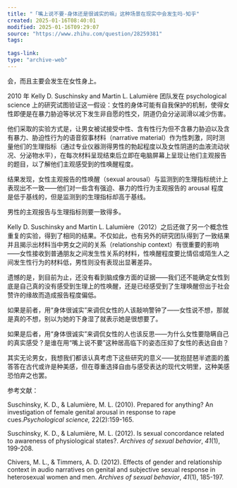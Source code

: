 ```yaml
---
title: "「嘴上说不要-身体还是很诚实的嘛」这种场景在现实中会发生吗-知乎"
created: 2025-01-16T08:40:01
modified: 2025-01-16T09:29:07
source: "https://www.zhihu.com/question/28259381"
tags:
  
tags-link:
type: "archive-web"
---
```


会，而且主要会发生在女性身上。

2010 年 Kelly D. Suschinsky and Martin L. Lalumière 团队发在 psychological science 上的研究试图验证这一假设：女性的身体可能有自我保护的机制，使得女性即便是在暴力胁迫等状况下发生非自愿的性交，阴道仍会分泌润滑以减少伤害。

他们采取的实验方式是，让男女被试接受中性、含有性行为但不含暴力胁迫以及含有暴力、胁迫性行为的语音叙事材料（narrative material）作为性刺激，同时测量他们的生理指标（通过专业仪器测得男性的勃起程度以及女性阴道的血液流动状况、分泌物水平），在每次材料呈现结束后立即在电脑屏幕上呈现让他们主观报告的题目，以了解他们主观感受到的性唤醒程度。

结果发现，女性主观报告的性唤醒（sexual arousal）与监测到的生理指标统计上表现出不一致——他们对一些含有强迫、暴力的性行为主观报告的 arousal 程度是低于基线的，但是监测到的生理指标却高于基线。

男性的主观报告与生理指标则要一致得多。

Kelly D. Suschinsky and Martin L. Lalumière（2012）之后还做了另一个概念性重复的实验，得到了相同的结果。不仅如此，也有另外的研究团队得到了一致结果并且揭示出材料当中男女之间的关系（relationship context）有很重要的影响——女性接收到普通朋友之间发生性关系的材料，性唤醒程度要比情侣或陌生人之间发生性行为的材料低，男性则没有表现出显著差异。

遗憾的是，到目前为止，还没有看到脑成像方面的证据——我们还不能确定女性到底是自己真的没有感受到生理上的性唤醒，还是已经感受到了生理唤醒但出于社会赞许的缘故而造成报告程度偏低。

如果是前者，用“身体很诚实”来调侃女性的人该敲响警钟了——女性说不想，那就是真的不想，别以为她的下身湿了就表示她是很想要了。

如果是后者，用“身体很诚实”来调侃女性的人也该反思——为什么女性要隐瞒自己的真实感受？是谁在用“嘴上说不要”这种居高临下的姿态压抑了女性的表达自由？

其实无论男女，我想我们都该认真考虑下这些研究的意义——犹抱琵琶半遮面的羞答答在古代或许是种美感，但在尊重选择自由与感受表达的现代文明里，这种美感恐怕弃之也罢。

参考文献：

Suschinsky, K. D., & Lalumière, M. L. (2010). Prepared for anything? An investigation of female genital arousal in response to rape cues.*Psychological science,* 22(2):159-165.

Suschinsky, K. D., & Lalumière, M. L. (2012). Is sexual concordance related to awareness of physiological states?. *Archives of sexual behavior*, *41*(1), 199-208.

Chivers, M. L., & Timmers, A. D. (2012). Effects of gender and relationship context in audio narratives on genital and subjective sexual response in heterosexual women and men. *Archives of sexual behavior*, *41*(1), 185-197.
